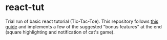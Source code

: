# react-tut
Trial run of basic react tutorial (Tic-Tac-Toe). This repository follows [this guide](https://reactjs.org/tutorial/tutorial.html) and implements a few of the suggested "bonus features" at the end (square highlighting and notification of cat's game).
